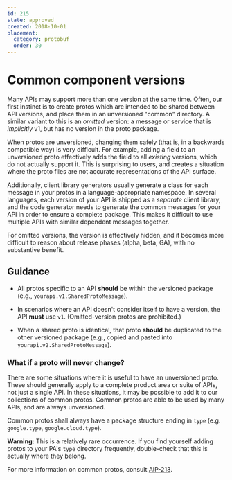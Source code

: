 ```yaml
---
id: 215
state: approved
created: 2018-10-01
placement:
  category: protobuf
  order: 30
---
```


# Common component versions

Many APIs may support more than one version at the same time. Often, our first
instinct is to create protos which are intended to be shared between API
versions, and place them in an unversioned "common" directory. A similar
variant to this is an _omitted_ version: a message or service that is
_implicitly_ v1, but has no version in the proto package.

When protos are unversioned, changing them safely (that is, in a backwards
compatible way) is very difficult. For example, adding a field to an
unversioned proto effectively adds the field to all _existing_ versions, which
do not actually support it. This is surprising to users, and creates a
situation where the proto files are not accurate representations of the API
surface.

Additionally, client library generators usually generate a class for each
message in your protos in a language-appropriate namespace. In several
languages, each version of your API is shipped as a _separate_ client library,
and the code generator needs to generate the common messages for your API in
order to ensure a complete package. This makes it difficult to use multiple
APIs with similar dependent messages together.

For omitted versions, the version is effectively hidden, and it becomes more
difficult to reason about release phases (alpha, beta, GA), with no substantive
benefit.

## Guidance

- All protos specific to an API **should** be within the versioned package
  (e.g., `yourapi.v1.SharedProtoMessage`).

- In scenarios where an API doesn't consider itself to have a version, the API
  **must** use `v1`. (Omitted-version protos are prohibited.)

- When a shared proto is identical, that proto **should** be duplicated to the
  other versioned package (e.g., copied and pasted into
  `yourapi.v2.SharedProtoMessage`).

### What if a proto will never change?

There are some situations where it is useful to have an unversioned proto.
These should generally apply to a complete product area or suite of APIs, not
just a single API. In these situations, it may be possible to add it to our
collections of common protos. Common protos are able to be used by many APIs,
and are always unversioned.

Common protos shall always have a package structure ending in `type` (e.g.
`google.type`, `google.cloud.type`).

**Warning:** This is a relatively rare occurrence. If you find yourself adding
protos to your PA's `type` directory frequently, double-check that this is
actually where they belong.

For more information on common protos, consult [AIP-213][].

[aip-213]: ./0213.md
